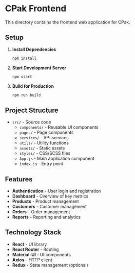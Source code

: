 # CPak Frontend

This directory contains the frontend web application for CPak.

## Setup

1. **Install Dependencies**
   ```bash
   npm install
   ```

2. **Start Development Server**
   ```bash
   npm start
   ```

3. **Build for Production**
   ```bash
   npm run build
   ```

## Project Structure

- `src/` - Source code
  - `components/` - Reusable UI components
  - `pages/` - Page components
  - `services/` - API services
  - `utils/` - Utility functions
  - `assets/` - Static assets
  - `styles/` - CSS/SCSS files
  - `App.js` - Main application component
  - `index.js` - Entry point

## Features

- **Authentication** - User login and registration
- **Dashboard** - Overview of key metrics
- **Products** - Product management
- **Customers** - Customer management
- **Orders** - Order management
- **Reports** - Reporting and analytics

## Technology Stack

- **React** - UI library
- **React Router** - Routing
- **Material-UI** - UI components
- **Axios** - HTTP client
- **Redux** - State management (optional)